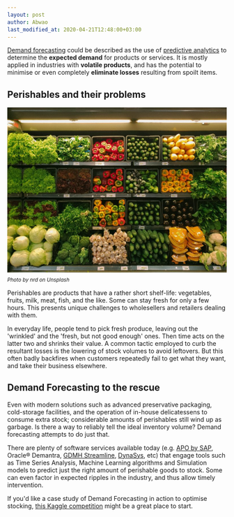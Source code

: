 ```yaml
---
layout: post
author: Abwao
last_modified_at: 2020-04-21T12:48:00+03:00
---
```

[Demand forecasting](https://en.wikipedia.org/wiki/Demand_forecasting) could be described as the use of [predictive analytics](https://en.wikipedia.org/wiki/Predictive_analytics) to determine the **expected demand** for products or services. It is mostly applied in industries with **volatile products**, and has the potential to minimise or even completely **eliminate losses** resulting from spoilt items.

## Perishables and their problems
 ![Perishable products photo](/assets/images/articles/produce.jpg)<br>
  <sub>*Photo by nrd on Unsplash*</sub>

Perishables are products that have a rather short shelf-life: vegetables, fruits, milk, meat, fish, and the like. Some can stay fresh for only a few hours. This presents unique challenges to wholesellers and retailers dealing with them.

In everyday life, people tend to pick fresh produce, leaving out the 'wrinkled' and the 'fresh, but not good enough' ones. Then time acts on the latter two and shrinks their value. A common tactic employed to curb the resultant losses is the lowering of stock volumes to avoid leftovers. But this often badly backfires when customers repeatedly fail to get what they want, and take their business elsewhere.

## Demand Forecasting to the rescue 
Even with modern solutions such as advanced preservative packaging, cold-storage facilities, and the operation of in-house delicatessens to consume extra stock; considerable amounts of perishables still wind up as garbage. Is there a way to reliably tell the ideal inventory volume? Demand forecasting attempts to do just that.

There are plenty of software services available today (e.g. [APO by SAP](https://blogs.sap.com/2015/09/27/sap-apo-general-overview/), Oracle® Demantra, [GDMH Streamline](https://gmdhsoftware.com/demand-planning-software?utm_source=capterra), [DynaSys](https://www.dys.com/demand-planning), etc) that engage tools such as Time Series Analysis, Machine Learning algorithms and Simulation models to predict just the right amount of perishable goods to stock. Some can even factor in expected ripples in the industry, and thus allow timely intervention. 

If you'd like a case study of Demand Forecasting in action to optimise stocking, [this Kaggle competition](https://www.kaggle.com/c/favorita-grocery-sales-forecasting) might be a great place to start.
